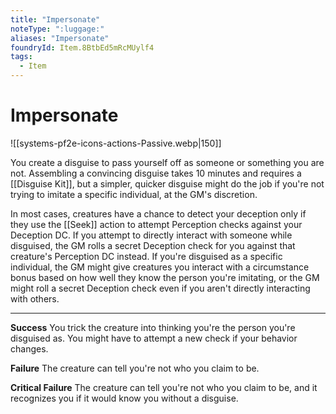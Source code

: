 ```yaml
---
title: "Impersonate"
noteType: ":luggage:"
aliases: "Impersonate"
foundryId: Item.8BtbEd5mRcMUylf4
tags:
  - Item
---
```


# Impersonate
![[systems-pf2e-icons-actions-Passive.webp|150]]

You create a disguise to pass yourself off as someone or something you are not. Assembling a convincing disguise takes 10 minutes and requires a [[Disguise Kit]], but a simpler, quicker disguise might do the job if you're not trying to imitate a specific individual, at the GM's discretion.

In most cases, creatures have a chance to detect your deception only if they use the [[Seek]] action to attempt Perception checks against your Deception DC. If you attempt to directly interact with someone while disguised, the GM rolls a secret Deception check for you against that creature's Perception DC instead. If you're disguised as a specific individual, the GM might give creatures you interact with a circumstance bonus based on how well they know the person you're imitating, or the GM might roll a secret Deception check even if you aren't directly interacting with others.

* * *

**Success** You trick the creature into thinking you're the person you're disguised as. You might have to attempt a new check if your behavior changes.

**Failure** The creature can tell you're not who you claim to be.

**Critical Failure** The creature can tell you're not who you claim to be, and it recognizes you if it would know you without a disguise.
